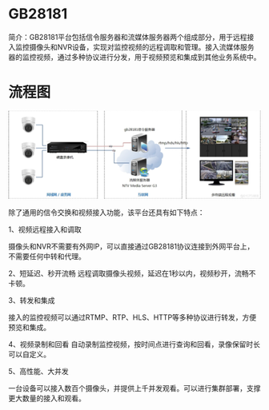 # GB28181

简介：GB28181平台包括信令服务器和流媒体服务器两个组成部分，用于远程接入监控摄像头和NVR设备，实现对监控视频的远程调取和管理。接入流媒体服务器的监控视频，通过多种协议进行分发，用于视频预览和集成到其他业务系统中。

# 流程图

![image-20220510141458208](image-20220510141458208.png)


除了通用的信令交换和视频接入功能，该平台还具有如下特点：

1、视频远程接入和调取

摄像头和NVR不需要有外网IP，可以直接通过GB28181协议连接到外网平台上，不需要任何中转和代理。

2、短延迟、秒开流畅
远程调取摄像头视频，延迟在1秒以内，视频秒开，流畅不卡顿。

3、转发和集成

接入的监控视频可以通过RTMP、RTP、HLS、HTTP等多种协议进行转发，方便预览和集成。

4、视频录制和回看
自动录制监控视频，按时间点进行查询和回看，录像保留时长可以自定义。

5、高性能、大并发

一台设备可以接入数百个摄像头，并提供上千并发观看。可以进行集群部署，支撑更大数量的接入和观看。
